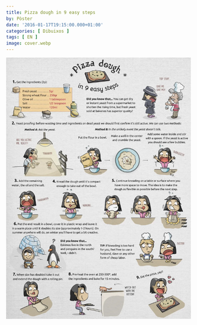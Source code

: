 ```yaml
---
title: Pizza dough in 9 easy steps
by: Pòster
date: '2016-01-17T19:15:00.000+01:00'
categories: [ Dibuixos ]
tags: [ EN ]
image: cover.webp
---
```


![](pizza_poster.webp)

